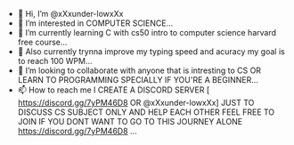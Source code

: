 - 👋 Hi, I’m @xXxunder-lowxXx
- 👀 I’m interested in COMPUTER SCIENCE...
- 🌱 I’m currently learning C with cs50 intro to computer science harvard free course...
- 🌱 Also currently trynna improve my typing speed and acuracy my goal is to reach 100 WPM...
- 💞️ I’m looking to collaborate with anyone that is intresting to CS OR LEARN TO PROGRAMMING SPECIALLY IF YOU'RE A BEGINNER...
- 📫 How to reach me I CREATE A DISCORD SERVER [ https://discord.gg/7yPM46D8 OR @xXxunder-lowxXx] JUST TO DISCUSS CS SUBJECT ONLY AND HELP EACH OTHER FEEL FREE TO JOIN IF YOU DONT WANT TO GO TO THIS JOURNEY ALONE 
     https://discord.gg/7yPM46D8 ...

<!---
xXxunder-lowxXx/xXxunder-lowxXx is a ✨ special ✨ repository because its `README.md` (this file) appears on your GitHub profile.
You can click the Preview link to take a look at your changes.
--->
